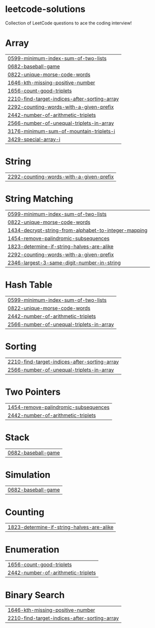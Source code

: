 # leetcode-solutions
Collection of LeetCode questions to ace the coding interview!


# Array
|  |
| ------- |
| [0599-minimum-index-sum-of-two-lists](https://github.com/ArtemyevaViktoria/leetcode-solutions/tree/master/0599-minimum-index-sum-of-two-lists) |
| [0682-baseball-game](https://github.com/ArtemyevaViktoria/leetcode-solutions/tree/master/0682-baseball-game) |
| [0822-unique-morse-code-words](https://github.com/ArtemyevaViktoria/leetcode-solutions/tree/master/0822-unique-morse-code-words) |
| [1646-kth-missing-positive-number](https://github.com/ArtemyevaViktoria/leetcode-solutions/tree/master/1646-kth-missing-positive-number) |
| [1656-count-good-triplets](https://github.com/ArtemyevaViktoria/leetcode-solutions/tree/master/1656-count-good-triplets) |
| [2210-find-target-indices-after-sorting-array](https://github.com/ArtemyevaViktoria/leetcode-solutions/tree/master/2210-find-target-indices-after-sorting-array) |
| [2292-counting-words-with-a-given-prefix](https://github.com/ArtemyevaViktoria/leetcode-solutions/tree/master/2292-counting-words-with-a-given-prefix) |
| [2442-number-of-arithmetic-triplets](https://github.com/ArtemyevaViktoria/leetcode-solutions/tree/master/2442-number-of-arithmetic-triplets) |
| [2566-number-of-unequal-triplets-in-array](https://github.com/ArtemyevaViktoria/leetcode-solutions/tree/master/2566-number-of-unequal-triplets-in-array) |
| [3176-minimum-sum-of-mountain-triplets-i](https://github.com/ArtemyevaViktoria/leetcode-solutions/tree/master/3176-minimum-sum-of-mountain-triplets-i) |
| [3429-special-array-i](https://github.com/ArtemyevaViktoria/leetcode-solutions/tree/master/3429-special-array-i) |
# String
|  |
| ------- |
| [2292-counting-words-with-a-given-prefix](https://github.com/ArtemyevaViktoria/leetcode-solutions/tree/master/2292-counting-words-with-a-given-prefix) |
# String Matching
|  |
| ------- |
| [0599-minimum-index-sum-of-two-lists](https://github.com/ArtemyevaViktoria/leetcode-solutions/tree/master/0599-minimum-index-sum-of-two-lists) |
| [0822-unique-morse-code-words](https://github.com/ArtemyevaViktoria/leetcode-solutions/tree/master/0822-unique-morse-code-words) |
| [1434-decrypt-string-from-alphabet-to-integer-mapping](https://github.com/ArtemyevaViktoria/leetcode-solutions/tree/master/1434-decrypt-string-from-alphabet-to-integer-mapping) |
| [1454-remove-palindromic-subsequences](https://github.com/ArtemyevaViktoria/leetcode-solutions/tree/master/1454-remove-palindromic-subsequences) |
| [1823-determine-if-string-halves-are-alike](https://github.com/ArtemyevaViktoria/leetcode-solutions/tree/master/1823-determine-if-string-halves-are-alike) |
| [2292-counting-words-with-a-given-prefix](https://github.com/ArtemyevaViktoria/leetcode-solutions/tree/master/2292-counting-words-with-a-given-prefix) |
| [2346-largest-3-same-digit-number-in-string](https://github.com/ArtemyevaViktoria/leetcode-solutions/tree/master/2346-largest-3-same-digit-number-in-string) |
# Hash Table
|  |
| ------- |
| [0599-minimum-index-sum-of-two-lists](https://github.com/ArtemyevaViktoria/leetcode-solutions/tree/master/0599-minimum-index-sum-of-two-lists) |
| [0822-unique-morse-code-words](https://github.com/ArtemyevaViktoria/leetcode-solutions/tree/master/0822-unique-morse-code-words) |
| [2442-number-of-arithmetic-triplets](https://github.com/ArtemyevaViktoria/leetcode-solutions/tree/master/2442-number-of-arithmetic-triplets) |
| [2566-number-of-unequal-triplets-in-array](https://github.com/ArtemyevaViktoria/leetcode-solutions/tree/master/2566-number-of-unequal-triplets-in-array) |
# Sorting
|  |
| ------- |
| [2210-find-target-indices-after-sorting-array](https://github.com/ArtemyevaViktoria/leetcode-solutions/tree/master/2210-find-target-indices-after-sorting-array) |
| [2566-number-of-unequal-triplets-in-array](https://github.com/ArtemyevaViktoria/leetcode-solutions/tree/master/2566-number-of-unequal-triplets-in-array) |
# Two Pointers
|  |
| ------- |
| [1454-remove-palindromic-subsequences](https://github.com/ArtemyevaViktoria/leetcode-solutions/tree/master/1454-remove-palindromic-subsequences) |
| [2442-number-of-arithmetic-triplets](https://github.com/ArtemyevaViktoria/leetcode-solutions/tree/master/2442-number-of-arithmetic-triplets) |
# Stack
|  |
| ------- |
| [0682-baseball-game](https://github.com/ArtemyevaViktoria/leetcode-solutions/tree/master/0682-baseball-game) |
# Simulation
|  |
| ------- |
| [0682-baseball-game](https://github.com/ArtemyevaViktoria/leetcode-solutions/tree/master/0682-baseball-game) |
# Counting
|  |
| ------- |
| [1823-determine-if-string-halves-are-alike](https://github.com/ArtemyevaViktoria/leetcode-solutions/tree/master/1823-determine-if-string-halves-are-alike) |
# Enumeration
|  |
| ------- |
| [1656-count-good-triplets](https://github.com/ArtemyevaViktoria/leetcode-solutions/tree/master/1656-count-good-triplets) |
| [2442-number-of-arithmetic-triplets](https://github.com/ArtemyevaViktoria/leetcode-solutions/tree/master/2442-number-of-arithmetic-triplets) |
# Binary Search
|  |
| ------- |
| [1646-kth-missing-positive-number](https://github.com/ArtemyevaViktoria/leetcode-solutions/tree/master/1646-kth-missing-positive-number) |
| [2210-find-target-indices-after-sorting-array](https://github.com/ArtemyevaViktoria/leetcode-solutions/tree/master/2210-find-target-indices-after-sorting-array) |
